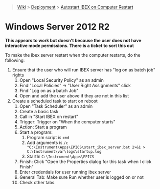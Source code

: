 > [Wiki](Home) > [Deployment](Deployment) > [Autostart IBEX on Computer Restart](Autostart-IBEX-on-Computer-Restart)

# Windows Server 2012 R2

**This appears to work but doesn't because the user does not have interactive mode permissions. There is a ticket to sort this out**

To make the ibex server restart when the computer restarts, do the following:

1. Ensure that the user who will run IBEX server has "log on as batch job" rights
    1. Open "Local Security Policy" as an admin
    1. Find "Local Policies" -> "User Right Assignments" click
    1. Find "Log on as a batch Job"
    1. Open and add the user above if they are not in this list
1. Create a scheduled task to start on reboot
    1. Open "Task Scheduler" as an admin
    1. Create a basic task
    1. Call in "Start IBEX on restart"
    1. Trigger: Trigger on "When the computer starts"
    1. Action: Start a program
    1. Start a program: 
        1. Program script is `cmd`
        1. Add arguments is `/c "C:\Instrument\Apps\EPICS\start_ibex_server.bat 2>&1 > C:\Instrument\var\logs\startup.log`
        1. StartIn `C:\Instrument\Apps\EPICS`
    1. Finish: Click "Open the Properties dialog for this task when I click Finish"
    1. Enter credentials for user running ibex server
    1. General Tab: Make sure Run whether user is logged on or not
    1. Check other tabs
